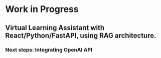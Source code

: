 # Work in Progress
## Virtual Learning Assistant with React/Python/FastAPI, using RAG architecture. 
### Next steps: Integrating OpenAI API
